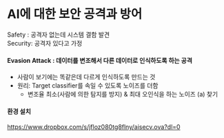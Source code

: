 # AI에 대한 보안 공격과 방어

Safety : 공격자 없는데 시스템 결함 발견  
Security: 공격자 있다고 가정  

#### Evasion Attack : 데이터를 변조해서 다른 데이터로 인식하도록 하는 공격   
- 사람이 보기에는 똑같은데 다르게 인식하도록 만드는 것   
- 원리: Target classifier를 속일 수 있도록 노이즈를 더함   
    - 변조율 최소(사람에 의한 탐지를 방지) & 최대 오인식을 하는 노이즈 (a) 찾기  
    
#### 환경 설치
https://www.dropbox.com/s/jfloz080tg8flny/aisecv.ova?dl=0  



